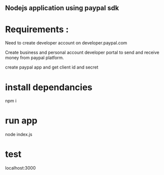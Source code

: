 ## Nodejs application using paypal sdk 

# Requirements : 

Need to create developer account on developer.paypal.com

Create business and personal account developer portal to send and receive money from paypal platform.

create paypal app and get client id and secret 

# install dependancies
npm i

# run app
node index.js

# test
localhost:3000

